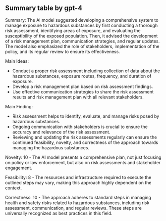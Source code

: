 ## Summary table by gpt-4
Summary: 
The AI model suggested developing a comprehensive system to manage exposure to hazardous substances by first conducting a thorough risk assessment, identifying areas of exposure, and evaluating the susceptibility of the exposed population. Then, it advised the development of a risk management plan, communication strategies, and regular updates. The model also emphasized the role of stakeholders, implementation of the policy, and its regular review to ensure its effectiveness.

Main Ideas: 
- Conduct a proper risk assessment including collection of data about the hazardous substances, exposure routes, frequency, and duration of exposure. 
- Develop a risk management plan based on risk assessment findings. 
- Use effective communication strategies to share the risk assessment results and risk management plan with all relevant stakeholders.
  
Main Finding: 
- Risk assessment helps to identify, evaluate, and manage risks posed by hazardous substances.
- Ongoing communication with stakeholders is crucial to ensure the accuracy and relevance of the risk assessment.
- Reviewing and updating the risk assessments regularly can ensure the continued feasibility, novelty, and correctness of the approach towards managing the hazardous substances.

Novelty: 
10 - The AI model presents a comprehensive plan, not just focusing on policy or law enforcement, but also on risk assessments and stakeholder engagement.

Feasibility: 
8 - The resources and infrastructure required to execute the outlined steps may vary, making this approach highly dependent on the context.

Correctness: 
10 - The approach adheres to standard steps in managing health and safety risks related to hazardous substances, including risk assessment, communication, and regular reviews. These steps are universally recognized as best practices in this field.
